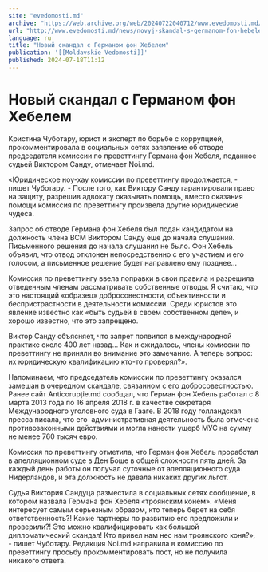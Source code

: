 ```yaml
---
site: "evedomosti.md"
archive: "https://web.archive.org/web/20240722040712/www.evedomosti.md/news/novyj-skandal-s-germanom-fon-hebelem"
url: "http://www.evedomosti.md/news/novyj-skandal-s-germanom-fon-hebelem"
language: ru
title: "Новый скандал с Германом фон Хебелем"
publication: '[[Moldavskie Vedomosti]]'
published: 2024-07-18T11:12
---
```


# Новый скандал с Германом фон Хебелем

Кристина Чуботару, юрист и эксперт по борьбе с коррупцией, прокомментировала в социальных сетях заявление об отводе председателя комиссии по преветтингу Германа фон Хебеля, поданное судьей Виктором Санду, отмечает Noi.md.

«Юридическое ноу-хау комиссии по преветтингу продолжается, - пишет Чуботару. - После того, как Виктору Санду гарантировали право на защиту, разрешив адвокату оказывать помощь, вместо оказания помощи комиссия по преветтингу произвела другие юридические чудеса.

Запрос об отводе Германа фон Хебеля был подан кандидатом на должность члена ВСМ Виктором Санду еще до начала слушаний. Письменного решения до начала слушания не было. Фон Хебель объявил, что отвод отклонен непосредственно с его участием и его голосом, а письменное решение будет направлено ему позднее…

Комиссия по преветтингу ввела поправки в свои правила и разрешила отведенным членам рассматривать собственные отводы. Я считаю, что это настоящий «образец» добросовестности, объективности и беспристрастности в деятельности комиссии. Среди юристов это явление известно как «быть судьей в своем собственном деле», и хорошо известно, что это запрещено.

Виктор Санду объясняет, что запрет появился в международной практике около 400 лет назад... Как и ожидалось, члены комиссии по преветтингу не приняли во внимание это замечание. А теперь вопрос: их юридическую квалификацию кто-то проверял?».

Напоминаем, что председатель комиссии по преветтингу оказался замешан в очередном скандале, связанном с его добросовестностью. Ранее сайт Аnticorupție.md сообщал, что Герман фон Хебель работал с 8 марта 2013 года по 16 апреля 2018 г. в качестве секретаря Международного уголовного суда в Гааге. В 2018 году голландская пресса писала, что его  административная деятельность была отмечена противозаконными действиями и могла нанести ущерб МУС на сумму не менее 760 тысяч евро.

Комиссия по преветтингу отметила, что Герман фон Хебель проработал в апелляционном суде в Ден Боше в общей сложности пять дней. За каждый день работы он получал суточные от апелляционного суда Нидерландов, и эта должность не давала никаких других льгот.

Судья Виктория Сандуца разместила в социальных сетях сообщение, в котором назвала Германа фон Хебеля «троянским конем». «Меня интересует самым серьезным образом, кто теперь берет на себя ответственность?! Какие партнеры по развитию его предложили и проверили?! Это можно квалифицировать как большой дипломатический скандал! Кто привел нам нес нам троянского коня?», - пишет Чуботару. Редакция Noi.md направила в комиссию по преветтингу просьбу прокомментировать пост, но не получила никакого ответа.